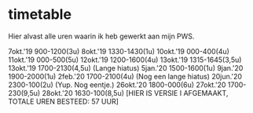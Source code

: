 # timetable
Hier alvast alle uren waarin ik heb gewerkt aan mijn PWS.

7okt.'19 900-1200(3u)
8okt.'19 1330-1430(1u)
10okt.'19 000-400(4u)
11okt.'19 000-500(5u)
12okt.'19 1200-1600(4u)
13okt.'19 1315-1645(3,5u)
13okt.'19 1700-2130(4,5u)
(Lange hiatus)
5jan.'20 1500-1600(1u)
9jan.'20 1900-2000(1u)
2feb.'20 1700-2100(4u)
(Nog een lange hiatus)
20jun.'20 2300-100(2u)
(Yup. Nog eentje.)
26okt.'20 1800-000(6u)
27okt.'20 1700-230(9,5u)
28okt.'20 1630-100(8,5u) [HIER IS VERSIE I AFGEMAAKT, TOTALE UREN BESTEED: 57 UUR]
